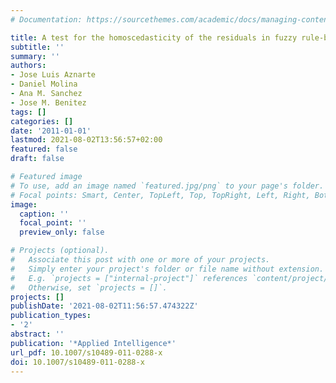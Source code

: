 ```yaml
---
# Documentation: https://sourcethemes.com/academic/docs/managing-content/

title: A test for the homoscedasticity of the residuals in fuzzy rule-based forecasters
subtitle: ''
summary: ''
authors:
- Jose Luis Aznarte
- Daniel Molina
- Ana M. Sanchez
- Jose M. Benitez
tags: []
categories: []
date: '2011-01-01'
lastmod: 2021-08-02T13:56:57+02:00
featured: false
draft: false

# Featured image
# To use, add an image named `featured.jpg/png` to your page's folder.
# Focal points: Smart, Center, TopLeft, Top, TopRight, Left, Right, BottomLeft, Bottom, BottomRight.
image:
  caption: ''
  focal_point: ''
  preview_only: false

# Projects (optional).
#   Associate this post with one or more of your projects.
#   Simply enter your project's folder or file name without extension.
#   E.g. `projects = ["internal-project"]` references `content/project/deep-learning/index.md`.
#   Otherwise, set `projects = []`.
projects: []
publishDate: '2021-08-02T11:56:57.474322Z'
publication_types:
- '2'
abstract: ''
publication: '*Applied Intelligence*'
url_pdf: 10.1007/s10489-011-0288-x
doi: 10.1007/s10489-011-0288-x
---
```

